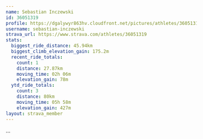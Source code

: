 ```yaml
---
name: Sebastian Inczewski
id: 36051319
profile: https://dgalywyr863hv.cloudfront.net/pictures/athletes/36051319/10635839/2/large.jpg
username: sebastian-inczewski
strava_url: https://www.strava.com/athletes/36051319
stats:
  biggest_ride_distance: 45.94km
  biggest_climb_elevation_gain: 175.2m
  recent_ride_totals:
    count: 1
    distance: 27.87km
    moving_time: 02h 06m
    elevation_gain: 78m
  ytd_ride_totals:
    count: 3
    distance: 80km
    moving_time: 05h 58m
    elevation_gain: 427m
layout: strava_member
--- 
```

...
